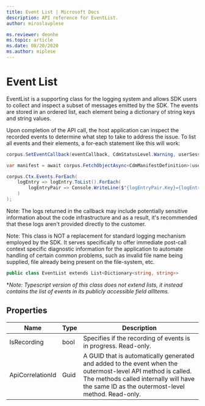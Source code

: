 ```yaml
---
title: Event List | Microsoft Docs
description: API reference for EventList.
author: miroslavplese

ms.reviewer: deonhe
ms.topic: article
ms.date: 08/20/2020
ms.author: miplese
---
```


# Event List

EventList is a supporting class for the logging system and allows SDK users to collect and inspect a subset of messages emitted by the SDK. The events are stored in an ordered list, each element being a dictionary of string keys and string values.

Upon completion of the API call, the host application can inspect the recorded events to determine what step to take to address the issue. To list all events and their elements, a for-each statement like this will work:

```csharp
corpus.SetEventCallback(eventCallback, CdmStatusLevel.Warning, userSessionCorrelationId);

var manifest = await corpus.FetchObjectAsync<CdmManifestDefinition>(userSuppliedManifestPath);

corpus.Ctx.Events.ForEach(
    logEntry => logEntry.ToList().ForEach(
        logEntryPair => Console.WriteLine($"{logEntryPair.Key}={logEntryPair.Value}")
    )
);
```

Note: The logs returned in the callback may include potentially sensitive information about the code infrastructure and as a result, it's recommended that these logs aren't provided directly to the customer.

Note: This class is NOT a replacement for standard logging mechanism employed by the SDK. It serves specifically to offer immediate post-call context specific diagnostic information for the application to automate handling of certain common problems, such as invalid file name being supplied, file already being present on the file-system, etc.

```csharp
public class EventList extends List<Dictionary<string, string>>
```
*_Note: Typescript version of this class does not extend lists, it instead contains the list of events in its publicly accessible field allItems._

## Properties
|Name|Type|Description|
|---|---|---|
|IsRecording|bool|Specifies if the recording of events is in progress. Read-only.|
|ApiCorrelationId|Guid|A GUID that is automatically generated and added to the event when the outermost-level API method is called. The methods called internally will have the same ID as the outermost-level method. Read-only.
